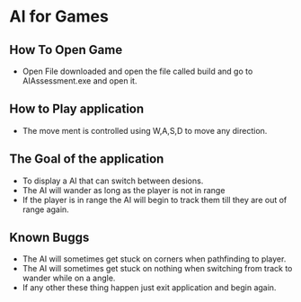 # AI for Games  
## How To Open Game 
* Open File downloaded and open the file called build and go to AIAssessment.exe and open it. 
## How to Play application  
* The move ment is controlled using W,A,S,D to move any direction.
## The Goal of the application 
* To display a AI that can switch between desions.
* The AI will wander as long as the player is not in range  
* If the player is in range the AI will begin to track them till they are out of range again.
## Known Buggs
* The AI will sometimes get stuck on corners when pathfinding to player.
* The AI will sometimes get stuck on nothing when switching from track to wander while on a angle.
* If any other these thing happen just exit application and begin again.